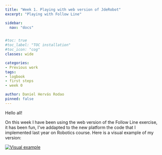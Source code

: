```yaml
---
title: "Week 1. Playing with web version of JdeRobot"
excerpt: "Playing with Follow Line"

sidebar:
  nav: "docs"


#toc: true
#toc_label: "TOC installation"
#toc_icon: "cog"
classes: wide

categories:
- Previous work
tags:
- logbook
- first steps
- week 0

author: Daniel Hervás Rodao
pinned: false
---
```


Hello all!

On this week I have been using the web version of the Follow Line exercise, it has been fun, I've addapted to the new platform the code that I implemented last year 
on Robotics course. Here is a visual example of my version:

[![Visual example](https://img.youtube.com/vi/3Naf1Z5AvUM/0.jpg)](https://www.youtube.com/watch?v=3Naf1Z5AvUM)
